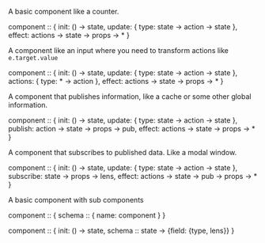 
A basic component like a counter.

component :: {
  init: () -> state,
  update: {
    type: state -> action -> state
  },
  effect: actions -> state -> props -> *
}

A component like an input where you need to transform actions like `e.target.value`

component :: {
  init: () -> state,
  update: {
    type: state -> action -> state
  },
  actions: {
    type: * -> action
  },
  effect: actions -> state -> props -> *
}

A component that publishes information, like a cache or some other global information.

component :: {
  init: () -> state,
  update: {
    type: state -> action -> state
  },
  publish: action -> state -> props -> pub,
  effect: actions -> state -> props -> *
}

A component that subscribes to published data. Like a modal window.

component :: {
  init: () -> state,
  update: {
    type: state -> action -> state
  },
  subscribe: state -> props -> lens,
  effect: actions -> state -> pub -> props -> *
}

A basic component with sub components

component :: {
  schema :: {
    name: component
  }
}



component :: {
  init: () -> state,
  schema :: state -> {field: {type, lens}}
}